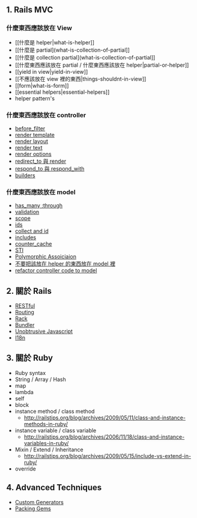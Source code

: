 ## 1. Rails MVC

### 什麼東西應該放在 View

- [[什麼是 helper|what-is-helper]]
- [[什麼是 partial](what-is-collection-of-partial]]
- [[什麼是 collection partial](what-is-collection-of-partial]]
- [[什麼東西應該放在 partial / 什麼東西應該放在 helper|partial-or-helper]]
- [[yield in view|yield-in-view]]
- [[不應該放在 view 裡的東西|things-shouldnt-in-view]]
- [[form|what-is-form]]
- [[essential helpers|essential-helpers]]
- helper pattern's


### 什麼東西應該放在 controller
- [before_filter](/wiki/filters-before-filter)
- [render template](render-template)
- [render layout](render-layout)
- [render text](/wiki/render-text)
- [render options](/wiki/render-options)
- [redirect_to 與 render](/wiki/redirect-to-and-render)
- [respond_to 與 respond_with](/wiki/respond-to-and-respond-with)
- [builders](/wiki/builders)

### 什麼東西應該放在 model

- [has_many :through](/wiki/has-many-through)
- [validation](/wiki/what-is-validation)
- [scope](/wiki/what-is-scope)
- [ids](/wiki/what-is-ids)
- [collect and id](/wiki/collect-and-id)
- [includes](/wiki/what-is-includes)
- [counter_cache](/wiki/what-is-counter-cache)
- [STI](/wiki/what-is-sti)
- [Polymorphic Assoiciaion](/wiki/polymorphic-assoiciaion)
- [不要把該放在 helper 的東西放在 model 裡](/wiki/dont-put-helper-in-model)
- [refactor controller code to model](refactor-controller-code-to-model)

## 2. 關於 Rails

* [RESTful](/wiki/what-is-restful)
* [Routing](/wiki/what-is-routing)
* [Rack](/wiki/what-is-rack)
* [Bundler](/wiki/what-is-bundler)
* [Unobtrusive Javascript](/wiki/what-is-unobtrusive-javascript)
* [I18n](/wiki/what-is-i18n)


## 3. 關於 Ruby
* Ruby syntax
* String / Array / Hash
* map
* lambda
* self
* block
* instance method / class method
  - <http://railstips.org/blog/archives/2009/05/11/class-and-instance-methods-in-ruby/>
* instance variable / class variable
  - <http://railstips.org/blog/archives/2006/11/18/class-and-instance-variables-in-ruby/>
* Mixin / Extend / Inheritance
  - <http://railstips.org/blog/archives/2009/05/15/include-vs-extend-in-ruby/>
* override

## 4. Advanced Techniques

* [Custom Generators](/wiki/custom-generators)
* [Packing Gems](/wiki/packing-gems)
